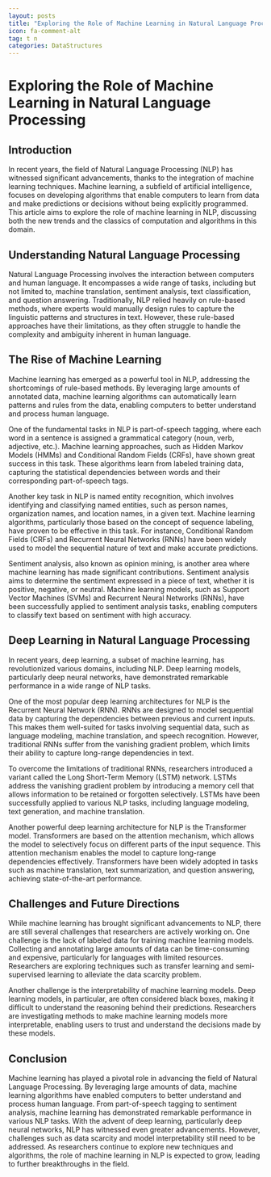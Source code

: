 ```yaml
---
layout: posts
title: "Exploring the Role of Machine Learning in Natural Language Processing"
icon: fa-comment-alt
tag: t n  
categories: DataStructures
---
```



# Exploring the Role of Machine Learning in Natural Language Processing

## Introduction

In recent years, the field of Natural Language Processing (NLP) has witnessed significant advancements, thanks to the integration of machine learning techniques. Machine learning, a subfield of artificial intelligence, focuses on developing algorithms that enable computers to learn from data and make predictions or decisions without being explicitly programmed. This article aims to explore the role of machine learning in NLP, discussing both the new trends and the classics of computation and algorithms in this domain.

## Understanding Natural Language Processing

Natural Language Processing involves the interaction between computers and human language. It encompasses a wide range of tasks, including but not limited to, machine translation, sentiment analysis, text classification, and question answering. Traditionally, NLP relied heavily on rule-based methods, where experts would manually design rules to capture the linguistic patterns and structures in text. However, these rule-based approaches have their limitations, as they often struggle to handle the complexity and ambiguity inherent in human language.

## The Rise of Machine Learning

Machine learning has emerged as a powerful tool in NLP, addressing the shortcomings of rule-based methods. By leveraging large amounts of annotated data, machine learning algorithms can automatically learn patterns and rules from the data, enabling computers to better understand and process human language.

One of the fundamental tasks in NLP is part-of-speech tagging, where each word in a sentence is assigned a grammatical category (noun, verb, adjective, etc.). Machine learning approaches, such as Hidden Markov Models (HMMs) and Conditional Random Fields (CRFs), have shown great success in this task. These algorithms learn from labeled training data, capturing the statistical dependencies between words and their corresponding part-of-speech tags.

Another key task in NLP is named entity recognition, which involves identifying and classifying named entities, such as person names, organization names, and location names, in a given text. Machine learning algorithms, particularly those based on the concept of sequence labeling, have proven to be effective in this task. For instance, Conditional Random Fields (CRFs) and Recurrent Neural Networks (RNNs) have been widely used to model the sequential nature of text and make accurate predictions.

Sentiment analysis, also known as opinion mining, is another area where machine learning has made significant contributions. Sentiment analysis aims to determine the sentiment expressed in a piece of text, whether it is positive, negative, or neutral. Machine learning models, such as Support Vector Machines (SVMs) and Recurrent Neural Networks (RNNs), have been successfully applied to sentiment analysis tasks, enabling computers to classify text based on sentiment with high accuracy.

## Deep Learning in Natural Language Processing

In recent years, deep learning, a subset of machine learning, has revolutionized various domains, including NLP. Deep learning models, particularly deep neural networks, have demonstrated remarkable performance in a wide range of NLP tasks.

One of the most popular deep learning architectures for NLP is the Recurrent Neural Network (RNN). RNNs are designed to model sequential data by capturing the dependencies between previous and current inputs. This makes them well-suited for tasks involving sequential data, such as language modeling, machine translation, and speech recognition. However, traditional RNNs suffer from the vanishing gradient problem, which limits their ability to capture long-range dependencies in text.

To overcome the limitations of traditional RNNs, researchers introduced a variant called the Long Short-Term Memory (LSTM) network. LSTMs address the vanishing gradient problem by introducing a memory cell that allows information to be retained or forgotten selectively. LSTMs have been successfully applied to various NLP tasks, including language modeling, text generation, and machine translation.

Another powerful deep learning architecture for NLP is the Transformer model. Transformers are based on the attention mechanism, which allows the model to selectively focus on different parts of the input sequence. This attention mechanism enables the model to capture long-range dependencies effectively. Transformers have been widely adopted in tasks such as machine translation, text summarization, and question answering, achieving state-of-the-art performance.

## Challenges and Future Directions

While machine learning has brought significant advancements to NLP, there are still several challenges that researchers are actively working on. One challenge is the lack of labeled data for training machine learning models. Collecting and annotating large amounts of data can be time-consuming and expensive, particularly for languages with limited resources. Researchers are exploring techniques such as transfer learning and semi-supervised learning to alleviate the data scarcity problem.

Another challenge is the interpretability of machine learning models. Deep learning models, in particular, are often considered black boxes, making it difficult to understand the reasoning behind their predictions. Researchers are investigating methods to make machine learning models more interpretable, enabling users to trust and understand the decisions made by these models.

## Conclusion

Machine learning has played a pivotal role in advancing the field of Natural Language Processing. By leveraging large amounts of data, machine learning algorithms have enabled computers to better understand and process human language. From part-of-speech tagging to sentiment analysis, machine learning has demonstrated remarkable performance in various NLP tasks. With the advent of deep learning, particularly deep neural networks, NLP has witnessed even greater advancements. However, challenges such as data scarcity and model interpretability still need to be addressed. As researchers continue to explore new techniques and algorithms, the role of machine learning in NLP is expected to grow, leading to further breakthroughs in the field.